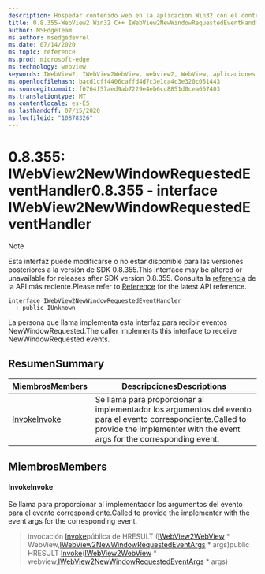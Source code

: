 ```yaml
---
description: Hospedar contenido web en la aplicación Win32 con el control Microsoft Edge WebView2
title: 0.8.355-WebView2 Win32 C++ IWebView2NewWindowRequestedEventHandler
author: MSEdgeTeam
ms.author: msedgedevrel
ms.date: 07/14/2020
ms.topic: reference
ms.prod: microsoft-edge
ms.technology: webview
keywords: IWebView2, IWebView2WebView, webview2, WebView, aplicaciones Win32, Win32, Edge
ms.openlocfilehash: bacd1cff4406caffd4d7c3e1ca4c3e320c051443
ms.sourcegitcommit: f6764f57aed9ab7229e4eb6cc8851d0cea667403
ms.translationtype: MT
ms.contentlocale: es-ES
ms.lasthandoff: 07/15/2020
ms.locfileid: "10878326"
---
```

# <span data-ttu-id="2d479-104">0.8.355: IWebView2NewWindowRequestedEventHandler</span><span class="sxs-lookup"><span data-stu-id="2d479-104">0.8.355 - interface IWebView2NewWindowRequestedEventHandler</span></span> 

> [!NOTE]
> <span data-ttu-id="2d479-105">Esta interfaz puede modificarse o no estar disponible para las versiones posteriores a la versión de SDK 0.8.355.</span><span class="sxs-lookup"><span data-stu-id="2d479-105">This interface may be altered or unavailable for releases after SDK version 0.8.355.</span></span> <span data-ttu-id="2d479-106">Consulta la [referencia](../../../webview2-api-reference.md) de la API más reciente.</span><span class="sxs-lookup"><span data-stu-id="2d479-106">Please refer to [Reference](../../../webview2-api-reference.md) for the latest API reference.</span></span>

```
interface IWebView2NewWindowRequestedEventHandler
  : public IUnknown
```

<span data-ttu-id="2d479-107">La persona que llama implementa esta interfaz para recibir eventos NewWindowRequested.</span><span class="sxs-lookup"><span data-stu-id="2d479-107">The caller implements this interface to receive NewWindowRequested events.</span></span>

## <span data-ttu-id="2d479-108">Resumen</span><span class="sxs-lookup"><span data-stu-id="2d479-108">Summary</span></span>

 <span data-ttu-id="2d479-109">Miembros</span><span class="sxs-lookup"><span data-stu-id="2d479-109">Members</span></span>                        | <span data-ttu-id="2d479-110">Descripciones</span><span class="sxs-lookup"><span data-stu-id="2d479-110">Descriptions</span></span>
--------------------------------|---------------------------------------------
[<span data-ttu-id="2d479-111">Invoke</span><span class="sxs-lookup"><span data-stu-id="2d479-111">Invoke</span></span>](#invoke) | <span data-ttu-id="2d479-112">Se llama para proporcionar al implementador los argumentos del evento para el evento correspondiente.</span><span class="sxs-lookup"><span data-stu-id="2d479-112">Called to provide the implementer with the event args for the corresponding event.</span></span>

## <span data-ttu-id="2d479-113">Miembros</span><span class="sxs-lookup"><span data-stu-id="2d479-113">Members</span></span>

#### <span data-ttu-id="2d479-114">Invoke</span><span class="sxs-lookup"><span data-stu-id="2d479-114">Invoke</span></span> 

<span data-ttu-id="2d479-115">Se llama para proporcionar al implementador los argumentos del evento para el evento correspondiente.</span><span class="sxs-lookup"><span data-stu-id="2d479-115">Called to provide the implementer with the event args for the corresponding event.</span></span>

> <span data-ttu-id="2d479-116">invocación [Invoke](#invoke)pública de HRESULT ([IWebView2WebView](IWebView2WebView.md) \* WebView,[IWebView2NewWindowRequestedEventArgs](IWebView2NewWindowRequestedEventArgs.md) \* args)</span><span class="sxs-lookup"><span data-stu-id="2d479-116">public HRESULT [Invoke](#invoke)([IWebView2WebView](IWebView2WebView.md) \* webview,[IWebView2NewWindowRequestedEventArgs](IWebView2NewWindowRequestedEventArgs.md) \* args)</span></span>

